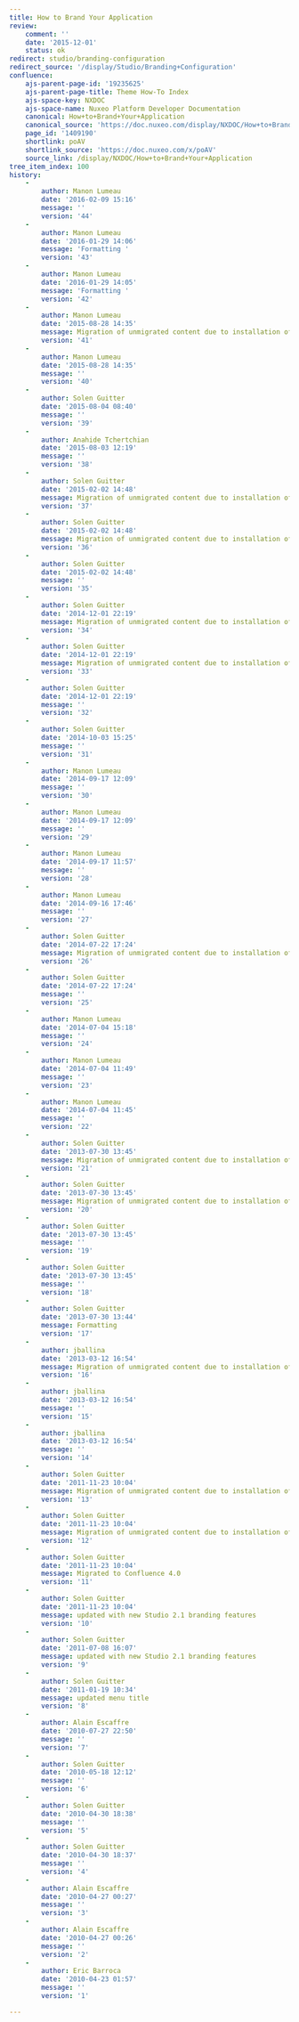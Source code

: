 ```yaml
---
title: How to Brand Your Application
review:
    comment: ''
    date: '2015-12-01'
    status: ok
redirect: studio/branding-configuration
redirect_source: '/display/Studio/Branding+Configuration'
confluence:
    ajs-parent-page-id: '19235625'
    ajs-parent-page-title: Theme How-To Index
    ajs-space-key: NXDOC
    ajs-space-name: Nuxeo Platform Developer Documentation
    canonical: How+to+Brand+Your+Application
    canonical_source: 'https://doc.nuxeo.com/display/NXDOC/How+to+Brand+Your+Application'
    page_id: '1409190'
    shortlink: poAV
    shortlink_source: 'https://doc.nuxeo.com/x/poAV'
    source_link: /display/NXDOC/How+to+Brand+Your+Application
tree_item_index: 100
history:
    -
        author: Manon Lumeau
        date: '2016-02-09 15:16'
        message: ''
        version: '44'
    -
        author: Manon Lumeau
        date: '2016-01-29 14:06'
        message: 'Formatting '
        version: '43'
    -
        author: Manon Lumeau
        date: '2016-01-29 14:05'
        message: 'Formatting '
        version: '42'
    -
        author: Manon Lumeau
        date: '2015-08-28 14:35'
        message: Migration of unmigrated content due to installation of a new plugin
        version: '41'
    -
        author: Manon Lumeau
        date: '2015-08-28 14:35'
        message: ''
        version: '40'
    -
        author: Solen Guitter
        date: '2015-08-04 08:40'
        message: ''
        version: '39'
    -
        author: Anahide Tchertchian
        date: '2015-08-03 12:19'
        message: ''
        version: '38'
    -
        author: Solen Guitter
        date: '2015-02-02 14:48'
        message: Migration of unmigrated content due to installation of a new plugin
        version: '37'
    -
        author: Solen Guitter
        date: '2015-02-02 14:48'
        message: Migration of unmigrated content due to installation of a new plugin
        version: '36'
    -
        author: Solen Guitter
        date: '2015-02-02 14:48'
        message: ''
        version: '35'
    -
        author: Solen Guitter
        date: '2014-12-01 22:19'
        message: Migration of unmigrated content due to installation of a new plugin
        version: '34'
    -
        author: Solen Guitter
        date: '2014-12-01 22:19'
        message: Migration of unmigrated content due to installation of a new plugin
        version: '33'
    -
        author: Solen Guitter
        date: '2014-12-01 22:19'
        message: ''
        version: '32'
    -
        author: Solen Guitter
        date: '2014-10-03 15:25'
        message: ''
        version: '31'
    -
        author: Manon Lumeau
        date: '2014-09-17 12:09'
        message: ''
        version: '30'
    -
        author: Manon Lumeau
        date: '2014-09-17 12:09'
        message: ''
        version: '29'
    -
        author: Manon Lumeau
        date: '2014-09-17 11:57'
        message: ''
        version: '28'
    -
        author: Manon Lumeau
        date: '2014-09-16 17:46'
        message: ''
        version: '27'
    -
        author: Solen Guitter
        date: '2014-07-22 17:24'
        message: Migration of unmigrated content due to installation of a new plugin
        version: '26'
    -
        author: Solen Guitter
        date: '2014-07-22 17:24'
        message: ''
        version: '25'
    -
        author: Manon Lumeau
        date: '2014-07-04 15:18'
        message: ''
        version: '24'
    -
        author: Manon Lumeau
        date: '2014-07-04 11:49'
        message: ''
        version: '23'
    -
        author: Manon Lumeau
        date: '2014-07-04 11:45'
        message: ''
        version: '22'
    -
        author: Solen Guitter
        date: '2013-07-30 13:45'
        message: Migration of unmigrated content due to installation of a new plugin
        version: '21'
    -
        author: Solen Guitter
        date: '2013-07-30 13:45'
        message: Migration of unmigrated content due to installation of a new plugin
        version: '20'
    -
        author: Solen Guitter
        date: '2013-07-30 13:45'
        message: ''
        version: '19'
    -
        author: Solen Guitter
        date: '2013-07-30 13:45'
        message: ''
        version: '18'
    -
        author: Solen Guitter
        date: '2013-07-30 13:44'
        message: Formatting
        version: '17'
    -
        author: jballina
        date: '2013-03-12 16:54'
        message: Migration of unmigrated content due to installation of a new plugin
        version: '16'
    -
        author: jballina
        date: '2013-03-12 16:54'
        message: ''
        version: '15'
    -
        author: jballina
        date: '2013-03-12 16:54'
        message: ''
        version: '14'
    -
        author: Solen Guitter
        date: '2011-11-23 10:04'
        message: Migration of unmigrated content due to installation of a new plugin
        version: '13'
    -
        author: Solen Guitter
        date: '2011-11-23 10:04'
        message: Migration of unmigrated content due to installation of a new plugin
        version: '12'
    -
        author: Solen Guitter
        date: '2011-11-23 10:04'
        message: Migrated to Confluence 4.0
        version: '11'
    -
        author: Solen Guitter
        date: '2011-11-23 10:04'
        message: updated with new Studio 2.1 branding features
        version: '10'
    -
        author: Solen Guitter
        date: '2011-07-08 16:07'
        message: updated with new Studio 2.1 branding features
        version: '9'
    -
        author: Solen Guitter
        date: '2011-01-19 10:34'
        message: updated menu title
        version: '8'
    -
        author: Alain Escaffre
        date: '2010-07-27 22:50'
        message: ''
        version: '7'
    -
        author: Solen Guitter
        date: '2010-05-18 12:12'
        message: ''
        version: '6'
    -
        author: Solen Guitter
        date: '2010-04-30 18:38'
        message: ''
        version: '5'
    -
        author: Solen Guitter
        date: '2010-04-30 18:37'
        message: ''
        version: '4'
    -
        author: Alain Escaffre
        date: '2010-04-27 00:27'
        message: ''
        version: '3'
    -
        author: Alain Escaffre
        date: '2010-04-27 00:26'
        message: ''
        version: '2'
    -
        author: Eric Barroca
        date: '2010-04-23 01:57'
        message: ''
        version: '1'

---
```

